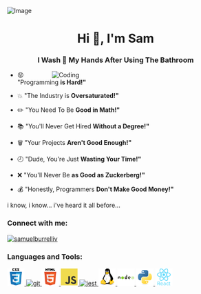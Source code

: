 ![Image](https://c.tenor.com/6aSncIN19j8AAAAC/banner.gif)
<h1 align="center">Hi 👋, I'm Sam</h1>
<h3 align="center">I Wash 🧼 My Hands After Using The Bathroom</h3>
<img align="right" alt="Coding" width="400" src="https://64.media.tumblr.com/tumblr_lr2m4lYdhY1qlr140o1_500.gifv">


- 😡 "Programming **is Hard!"**

- 💥 "The Industry is **Oversaturated!"**

- ✏️ "You Need To Be **Good in Math!"**

- 📚 "You'll Never Get Hired **Without a Degree!"**

- 🗑 "Your Projects **Aren't Good Enough!"**

- 🕗 "Dude, You're Just **Wasting Your Time!"**

- ❌ "You'll Never Be **as Good as Zuckerberg!"**

- 💰 "Honestly, Programmers **Don't Make Good Money!"**

i know, i know... i've heard it all before...

<h3 align="left">Connect with me:</h3>
<p align="left">
<a href="https://linkedin.com/in/samuelburrelliv" target="blank"><img align="center" src="https://raw.githubusercontent.com/rahuldkjain/github-profile-readme-generator/master/src/images/icons/Social/linked-in-alt.svg" alt="samuelburrelliv" height="30" width="40" /></a>
</p>

<h3 align="left">Languages and Tools:</h3>
<p align="left"> <a href="https://www.w3schools.com/css/" target="_blank" rel="noreferrer"> <img src="https://raw.githubusercontent.com/devicons/devicon/master/icons/css3/css3-original-wordmark.svg" alt="css3" width="40" height="40"/> </a> <a href="https://git-scm.com/" target="_blank" rel="noreferrer"> <img src="https://www.vectorlogo.zone/logos/git-scm/git-scm-icon.svg" alt="git" width="40" height="40"/> </a> <a href="https://www.w3.org/html/" target="_blank" rel="noreferrer"> <img src="https://raw.githubusercontent.com/devicons/devicon/master/icons/html5/html5-original-wordmark.svg" alt="html5" width="40" height="40"/> </a> <a href="https://developer.mozilla.org/en-US/docs/Web/JavaScript" target="_blank" rel="noreferrer"> <img src="https://raw.githubusercontent.com/devicons/devicon/master/icons/javascript/javascript-original.svg" alt="javascript" width="40" height="40"/> </a> <a href="https://jestjs.io" target="_blank" rel="noreferrer"> <img src="https://www.vectorlogo.zone/logos/jestjsio/jestjsio-icon.svg" alt="jest" width="40" height="40"/> </a> <a href="https://www.linux.org/" target="_blank" rel="noreferrer"> <img src="https://raw.githubusercontent.com/devicons/devicon/master/icons/linux/linux-original.svg" alt="linux" width="40" height="40"/> </a> <a href="https://nodejs.org" target="_blank" rel="noreferrer"> <img src="https://raw.githubusercontent.com/devicons/devicon/master/icons/nodejs/nodejs-original-wordmark.svg" alt="nodejs" width="40" height="40"/> </a> <a href="https://www.python.org" target="_blank" rel="noreferrer"> <img src="https://raw.githubusercontent.com/devicons/devicon/master/icons/python/python-original.svg" alt="python" width="40" height="40"/> </a> <a href="https://reactjs.org/" target="_blank" rel="noreferrer"> <img src="https://raw.githubusercontent.com/devicons/devicon/master/icons/react/react-original-wordmark.svg" alt="react" width="40" height="40"/> </a> </p>
